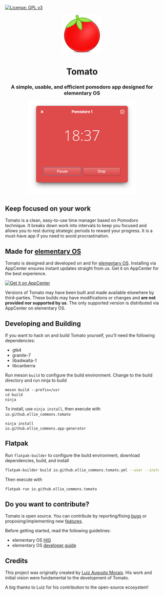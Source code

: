 [![License: GPL v3](https://img.shields.io/badge/License-GPL%20v3-blue.svg)](http://www.gnu.org/licenses/gpl-3.0)

<div align="center">
  <span align="center"> <img width="128" height="128" class="center" src="data/icons/128.png" alt="Tomato Icon"></span>
  <h1 align="center">Tomato</h1>
  <h3 align="center">A simple, usable, and efficient pomodoro app designed for elementary OS</h3>
</div>


<p align="center">
  <img src="https://github.com/ellie-commons/tomato/blob/main/data/screenshot.png?raw=true" alt="Screenshot">
</p>

## Keep focused on your work

Tomato is a clean, easy-to-use time manager based on Pomodoro technique. It breaks down work into intervals to keep you focused and allows you to rest during strategic periods to reward your progress. It is a must-have app if you need to avoid procrastination.

## Made for [elementary OS](https://elementary.io)

Tomato is designed and developed on and for [elementary OS](https://elementary.io). Installing via AppCenter ensures instant updates straight from us. Get it on AppCenter for the best experience.

[![Get it on AppCenter](https://appcenter.elementary.io/badge.svg?new)](https://appcenter.elementary.io/io.github.ellie_commons.tomato)

Versions of Tomato may have been built and made available elsewhere by third-parties. These builds may have modifications or changes and **are not provided nor supported by us**. The only supported version is distributed via AppCenter on elementary OS.

## Developing and Building

If you want to hack on and build Tomato yourself, you'll need the following dependencies:

- gtk4
- granite-7
- libadwaita-1
- libcanberra

Run meson `build` to configure the build environment. Change to the build directory and run ninja to build

```shell
meson build --prefix=/usr
cd build
ninja
```

To install, use `ninja install`, then execute with `io.github.ellie_commons.tomato`

```shell
ninja install
io.github.ellie_commons.app-generator
```

## Flatpak

Run `flatpak-builder` to configure the build environment, download dependencies, build, and install

```bash
flatpak-builder build io.github.ellie_commons.tomato.yml --user --install --force-clean --install-deps-from=appcenter
```

Then execute with

```bash
flatpak run io.github.ellie_commons.tomato
```

## Do you want to contribute?

Tomato is open source. You can contribute by reporting/fixing [bugs](https://github.com/ellie-commons/tomato/issues) or proposing/implementing new [features](https://github.com/ellie-commons/tomato/issues).

Before getting started, read the following guidelines:

- elementary OS [HIG](https://elementary.io/docs/human-interface-guidelines#human-interface-guidelines)
- elementary OS [developer guide](https://elementary.io/docs/code/getting-started#developer-sdk)

## Credits

This project was originally created by [Luiz Augusto Morais](https://github.com/luizaugustomm). His work and initial vision were fundamental to the development of Tomato.

A big thanks to Luiz for his contribution to the open-source ecosystem!